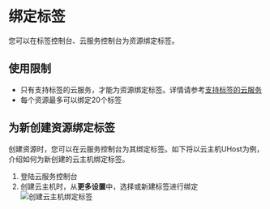 # 绑定标签
您可以在标签控制台、云服务控制台为资源绑定标签。

## 使用限制
* 只有支持标签的云服务，才能为资源绑定标签。详情请参考[支持标签的云服务](/label/SupportedServices.md)
* 每个资源最多可以绑定20个标签

## 为新创建资源绑定标签
创建资源时，您可以在云服务控制台为其绑定标签。如下将以云主机UHost为例，介绍如何为新创建的云主机绑定标签。
1. 登陆云服务控制台
2. 创建云主机时，从**更多设置**中，选择或新建标签进行绑定
![创建云主机绑定标签](/images/创建云主机绑定标签.png)
